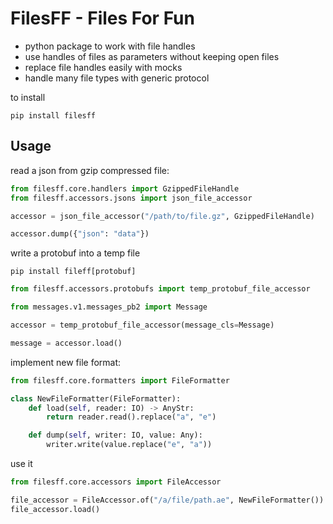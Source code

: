 # FilesFF - Files For Fun

* python package to work with file handles
* use handles of files as parameters without keeping open files
* replace file handles easily with mocks
* handle many file types with generic protocol

to install

```shell
pip install filesff
```

## Usage

read a json from gzip compressed file:

```python
from filesff.core.handlers import GzippedFileHandle
from filesff.accessors.jsons import json_file_accessor

accessor = json_file_accessor("/path/to/file.gz", GzippedFileHandle)

accessor.dump({"json": "data"})
```

write a protobuf into a temp file
```shell
pip install fileff[protobuf]
```

```python
from filesff.accessors.protobufs import temp_protobuf_file_accessor

from messages.v1.messages_pb2 import Message

accessor = temp_protobuf_file_accessor(message_cls=Message)

message = accessor.load()
```

implement new file format:

```python
from filesff.core.formatters import FileFormatter

class NewFileFormatter(FileFormatter):
    def load(self, reader: IO) -> AnyStr:
        return reader.read().replace("a", "e")

    def dump(self, writer: IO, value: Any):
        writer.write(value.replace("e", "a"))
```

use it 
```python
from filesff.core.accessors import FileAccessor

file_accessor = FileAccessor.of("/a/file/path.ae", NewFileFormatter())
file_accessor.load()
```



